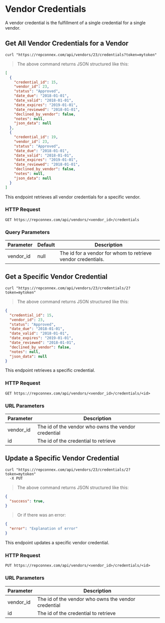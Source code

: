 # Vendor Credentials

A vendor credential is the fulfillment of a single credential for a single vendor.

## Get All Vendor Credentials for a Vendor

```shell
curl "https://repconnex.com/api/vendors/23/credentials?token=mytoken"  
```

> The above command returns JSON structured like this:

```json
[
  {
    "credential_id": 15,
    "vendor_id": 23,
    "status": "Approved",
    "date_due": "2018-01-01",
    "date_valid": "2018-01-01",        
    "date_expires": "2019-01-01",
    "date_reviewed": "2018-01-01",
    "declined_by_vendor": false,
    "notes": null,
    "json_data": null
  },
  {
    "credential_id": 19,
    "vendor_id": 23,
    "status": "Approved",
    "date_due": "2018-01-01",
    "date_valid": "2018-01-01",        
    "date_expires": "2019-01-01",
    "date_reviewed": "2018-01-01",
    "declined_by_vendor": false,
    "notes": null,
    "json_data": null
  }
]
```

This endpoint retrieves all vendor credentials for a specific vendor.

### HTTP Request

`GET https://repconnex.com/api/vendors/<vendor_id>/credentials`

### Query Parameters

Parameter | Default | Description
--------- | ------- | -----------
vendor_id | null | The id for a vendor for whom to retrieve vendor credentials.

## Get a Specific Vendor Credential

```shell
curl "https://repconnex.com/api/vendors/23/credentials/2?token=mytoken"
```

> The above command returns JSON structured like this:

```json
{
  "credential_id": 15,
  "vendor_id": 23,
  "status": "Approved",
  "date_due": "2018-01-01",
  "date_valid": "2018-01-01",        
  "date_expires": "2019-01-01",
  "date_reviewed": "2018-01-01",
  "declined_by_vendor": false,
  "notes": null,
  "json_data": null
}
```

This endpoint retrieves a specific credential.

### HTTP Request

`GET https://repconnex.com/api/vendors/<vendor_id>/credentials/<id>`

### URL Parameters

Parameter | Description
--------- | -----------
vendor_id | The id of the vendor who owns the vendor credential
id | The id of the credential to retrieve

## Update a Specific Vendor Credential

```shell
curl "https://repconnex.com/api/vendors/23/credentials/2?token=mytoken"
  -X PUT
```

> The above command returns JSON structured like this:

```json
{
  "success": true,
}
```

> Or if there was an error:

```json
{
  "error": "Explanation of error"
}
```

This endpoint updates a specific vendor credential.

### HTTP Request

`PUT https://repconnex.com/api/vendors/<vendor_id>/credentials/<id>`

### URL Parameters

Parameter | Description
--------- | -----------
vendor_id | The id of the vendor who owns the vendor credential
id | The id of the credential to retrieve
